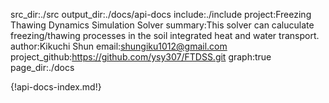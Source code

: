 src_dir:./src
output_dir:./docs/api-docs
include:./include
project:Freezing Thawing Dynamics Simulation Solver
summary:This solver can caluculate freezing/thawing processes in the soil integrated heat and water transport.
author:Kikuchi Shun
email:shungiku1012@gmail.com
project_github:https://github.com/ysy307/FTDSS.git
graph:true
page_dir:./docs

{!api-docs-index.md!}